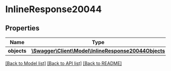 # InlineResponse20044

## Properties
Name | Type | Description | Notes
------------ | ------------- | ------------- | -------------
**objects** | [**\Swagger\Client\Model\InlineResponse20044Objects**](InlineResponse20044Objects.md) |  | [optional] 

[[Back to Model list]](../../README.md#documentation-for-models) [[Back to API list]](../../README.md#documentation-for-api-endpoints) [[Back to README]](../../README.md)

